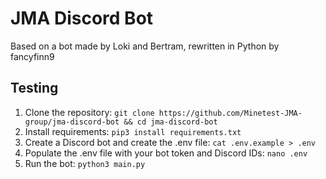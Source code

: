 # JMA Discord Bot

Based on a bot made by Loki and Bertram, rewritten in Python by fancyfinn9

## Testing

1. Clone the repository: `git clone https://github.com/Minetest-JMA-group/jma-discord-bot && cd jma-discord-bot`
2. Install requirements: `pip3 install requirements.txt`
3. Create a Discord bot and create the .env file: `cat .env.example > .env`
4. Populate the .env file with your bot token and Discord IDs: `nano .env`
5. Run the bot: `python3 main.py`
